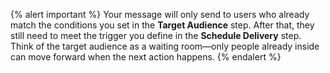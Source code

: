 {% alert important %}
 Your message will only send to users who already match the conditions you set in the **Target Audience** step. After that, they still need to meet the trigger you define in the **Schedule Delivery** step. Think of the target audience as a waiting room—only people already inside can move forward when the next action happens. 
{% endalert %}